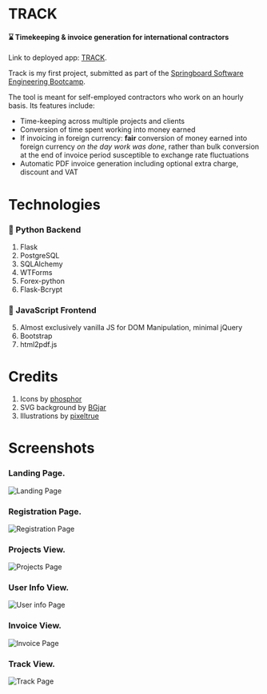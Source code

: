 # TRACK
#### :hourglass: Timekeeping & invoice generation for international contractors


Link to deployed app: [TRACK](https://track-work-logger.herokuapp.com/).

Track is my first project, submitted as part of the [Springboard Software Engineering Bootcamp](https://www.springboard.com/). 

The tool is meant for self-employed contractors who work on an hourly basis. Its features include: 
 
* Time-keeping across multiple projects and clients
* Conversion of time spent working into money earned
* If invoicing in foreign currency: __fair__ conversion of money earned into foreign currency _on the day work was done_, rather than bulk conversion at the end of invoice period susceptible to exchange rate fluctuations
* Automatic PDF invoice generation including optional extra charge, discount and VAT



# Technologies 

### :snake: Python Backend

1. Flask
2. PostgreSQL
3. SQLAlchemy
4. WTForms
5. Forex-python
6. Flask-Bcrypt

### :bee: JavaScript Frontend
5. Almost exclusively vanilla JS for DOM Manipulation, minimal jQuery
6. Bootstrap
7. html2pdf.js

# Credits

1. Icons by [phosphor](https://phosphoricons.com/)
2. SVG background by [BGjar](https://bgjar.com/)
3. Illustrations by [pixeltrue](https://www.pixeltrue.com/)


# Screenshots

### Landing Page. 
![Landing Page](./README_imgs/landing.png)
### Registration Page.
![Registration Page](./README_imgs/signup.png)
### Projects View.
![Projects Page](./README_imgs/projects.png)
### User Info View.
![User info Page](./README_imgs/user_info.png)
### Invoice View.
![Invoice Page](./README_imgs/invoice.png)
### Track View.
![Track Page](./README_imgs/track.png)






